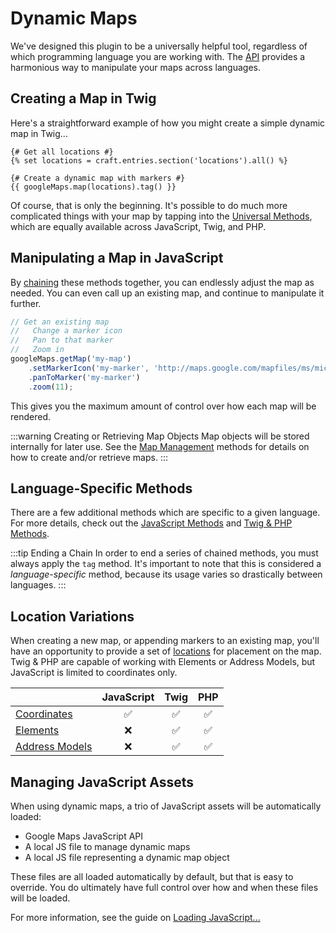 # Dynamic Maps

We've designed this plugin to be a universally helpful tool, regardless of which programming language you are working with. The [API](/dynamic-maps/api/) provides a harmonious way to manipulate your maps across languages.

## Creating a Map in Twig

Here's a straightforward example of how you might create a simple dynamic map in Twig...

```twig
{# Get all locations #}
{% set locations = craft.entries.section('locations').all() %}

{# Create a dynamic map with markers #}
{{ googleMaps.map(locations).tag() }}
```

Of course, that is only the beginning. It's possible to do much more complicated things with your map by tapping into the [Universal Methods](/dynamic-maps/universal-methods/), which are equally available across JavaScript, Twig, and PHP.

## Manipulating a Map in JavaScript

By [chaining](/dynamic-maps/chaining/) these methods together, you can endlessly adjust the map as needed. You can even call up an existing map, and continue to manipulate it further.

```js
// Get an existing map
//   Change a marker icon
//   Pan to that marker
//   Zoom in
googleMaps.getMap('my-map')
    .setMarkerIcon('my-marker', 'http://maps.google.com/mapfiles/ms/micons/green.png')
    .panToMarker('my-marker')
    .zoom(11);
```

This gives you the maximum amount of control over how each map will be rendered.

:::warning Creating or Retrieving Map Objects
Map objects will be stored internally for later use. See the [Map Management](/dynamic-maps/map-management/) methods for details on how to create and/or retrieve maps.
:::

## Language-Specific Methods

There are a few additional methods which are specific to a given language. For more details, check out the [JavaScript Methods](/dynamic-maps/javascript-methods/) and [Twig & PHP Methods](/dynamic-maps/twig-php-methods/).

:::tip Ending a Chain
In order to end a series of chained methods, you must always apply the `tag` method. It's important to note that this is considered a _language-specific_ method, because its usage varies so drastically between languages.
:::

## Location Variations

When creating a new map, or appending markers to an existing map, you'll have an opportunity to provide a set of [locations](/dynamic-maps/locations/) for placement on the map. Twig & PHP are capable of working with Elements or Address Models, but JavaScript is limited to coordinates only. 

|                | JavaScript | Twig | PHP |
|----------------|:----------:|:----:|:---:|
| [Coordinates](/models/coordinates/)                     | ✅ | ✅ | ✅ |
| [Elements](https://craftcms.com/docs/3.x/elements.html) | ❌ | ✅ | ✅ |
| [Address Models](/models/address-model/)                | ❌ | ✅ | ✅ |

## Managing JavaScript Assets

When using dynamic maps, a trio of JavaScript assets will be automatically loaded:

 - Google Maps JavaScript API
 - A local JS file to manage dynamic maps
 - A local JS file representing a dynamic map object
 
These files are all loaded automatically by default, but that is easy to override. You do ultimately have full control over how and when these files will be loaded.

For more information, see the guide on [Loading JavaScript...](/guides/loading-javascript/)

